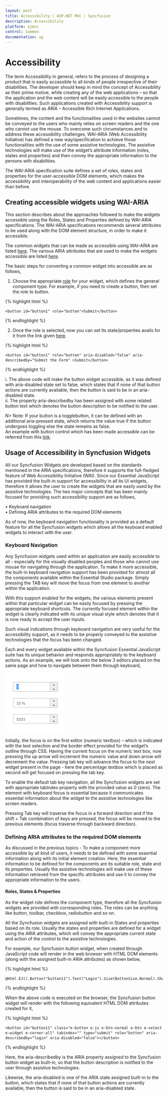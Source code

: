 ```yaml
---
layout: post
title: Accessibility | ASP.NET MVC | Syncfusion
description: Accessibility 
platform: ejmvc
control: Common 
documentation: ug
---
```

# Accessibility

The term Accessibility in general, refers to the process of designing a product that is easily accessible to all kinds of people irrespective of their disabilities. The developer should keep in mind the concept of Accessibility as their prime motive, while creating any of the web applications – so that the application and the web content will be easily accessible to the people with disabilities. Such applications created with Accessibility support is generally termed as ARIA – Accessible Rich Internet Applications. 

Sometimes, the content and the functionalities used in the websites cannot be conveyed to the users who mainly relies on screen readers and the one who cannot use the mouse. To overcome such circumstances and to address these accessibility challenges, WAI-ARIA (Web Accessibility Initiative) has defined a new way/specification to achieve those functionalities with the use of some assistive technologies. The assistive technologies will make use of the widget’s attribute information (roles, states and properties) and then convey the appropriate information to the persons with disabilities.

The WAI-ARIA specification suite defines a set of roles, states and properties for the user-accessible DOM elements, which makes the accessibility and interoperability of the web content and applications easier than before.

## Creating accessible widgets using WAI-ARIA

This section describes about the approaches followed to make the widgets accessible using the Roles, States and Properties defined by WAI-ARIA specifications. The WAI-ARIA specifications recommends several attributes to be used along with the DOM element structure, in order to make it accessible.

The common widgets that can be made as accessible using WAI-ARIA are listed [here](https://www.w3.org/WAI/PF/aria-practices/%20-%20aria_ex). The various ARIA attributes that are used to make the widgets accessible are listed [here](https://msdn.microsoft.com/en-us/library/hh801958%28v=vs.85%29.aspx).

The basic steps for converting a common widget into accessible are as follows, 

1.	Choose the appropriate [role](https://www.w3.org/WAI/PF/aria/roles.html) for your widget, which defines the general component type. For example, if you need to create a button, then set the role to button.

{% highlight html %}

    <button id="button1" role="button">Submit</button>

{% endhighlight %}

2.	Once the role is selected, now you can set its state/properties avails for it from the link given [here](https://www.w3.org/WAI/PF/aria/states_and_properties#aria-describedby).

{% highlight html %}

    <button id="button1" role="button" aria-disabled="false" aria-describedby="Submit the Form" >Submit</button>

{% endhighlight %}

i.	The above code will make the button widget accessible, as it was defined with aria-disabled state set to false, which states that if none of that button actions are currently available, then the button is said to be in an aria-disabled state. <BR>
ii.	The property aria-describedby has been assigned with some related button text which denotes the button description to be notified to the user.

N> Note: If your button is a togglebutton, it can be defined with an additional aria-pressed state, which returns the value true if the button undergoes toggling else the state remains as false.<BR>
An example with button control which has been made accessible can be referred from this [link](http://www.oaa-accessibility.org/examplep/button1/).

## Usage of Accessibility in Syncfusion Widgets

All our Syncfusion Widgets are developed based on the standards mentioned in the ARIA specifications, therefore it supports the full-fledged feature of Web Accessibility Initiative (WAI). Since our Essential JavaScript has provided the built-in support for accessibility in all its UI widgets, therefore it allows the user to create the widgets that are easily used by the assistive technologies. The two major concepts that has been mainly focused for providing such accessibility support are as follows,

•	Keyboard navigation <BR>
•	Defining ARIA attributes to the required DOM elements <BR>

As of now, the keyboard navigation functionality is provided as a default feature for all the Syncfusion widgets which allows all the keyboard enabled widgets to interact with the user. 

### Keyboard Navigation

Any Syncfusion widgets used within an application are easily accessible to all - especially for the visually disabled peoples and those who cannot use mouse for navigating through the application. To make it more accessible, the built-in keyboard navigation support has been provided for almost all the components available within the Essential Studio package. Simply pressing the TAB key will move the focus from one element to another within the application.

With this support enabled for the widgets, the various elements present within that particular widget can be easily focused by pressing the appropriate keyboard shortcuts. The currently focused element within the widget is clearly indicated with its unique visual style which denotes that it is now ready to accept the user inputs. 

Such visual indications through keyboard navigation are very useful for the accessibility support, as it needs to be properly conveyed to the assistive technologies that the focus has been changed.

Each and every widget available within the Syncfusion Essential JavaScript suite has its unique behavior and responds appropriately to the keyboard actions. As an example, we will look onto the below 3 editors placed on the same page and how to navigate between them through keyboard,

 ![](Core_images/Accessibility1.png)

Initially, the focus is on the first editor (numeric textbox) – which is indicated with the text selection and the border effect provided for the widget’s outline through CSS.
Having the current focus on the numeric text box, now pressing the up arrow will increment the numeric value and down arrow will decrement the value. Pressing tab key will advance the focus to the next widget present in the page - here the percentage textbox which is placed as second will get focused on pressing the tab key. 

To enable the default tab key navigation, all the Syncfusion widgets are set with appropriate tabIndex property with the provided value as 0 (zero). The element with keyboard focus is essential because it communicates essential information about the widget to the assistive technologies like screen readers.

Pressing Tab key will traverse the focus in a forward direction and if the shift + Tab combination of keys are pressed, the focus will be moved to the previous elements (focus traverse through backward direction).

### Defining ARIA attributes to the required DOM elements

As discussed in the previous topics - To make a component more accessible by all kind of users, it needs to be defined with some essential information along with its initial element creation. Here, the essential information to be defined for the components are its suitable role, state and its properties. Usually the assistive technologies will make use of these information retrieved from the specific attributes and use it to convey the appropriate information to the users.

#### Roles, States & Properties

As the widget role defines the component type, therefore all the Syncfusion widgets are provided with corresponding roles. The roles can be anything like button, toolbar, checkbox, radiobutton and so on.

All the Syncfusion widgets are assigned with built-in States and properties based on its role. Usually the states and properties are defined for a widget using the ARIA attributes, which will convey the appropriate current state and action of the control to the assistive technologies. 

For example, our Syncfusion button widget, when created through JavaScript code will render in the web browser with HTML DOM elements (along with the assigned built-in ARIA attributes) as shown below,

{% highlight html %}

    @Html.EJ().Button("button11").Text("Login").Size(ButtonSize.Normal).ShowRoundedCorner(true)

{% endhighlight %}

When the above code is executed on the browser, the Syncfusion button widget will render with the following equivalent HTML DOM attributes created for it,

{% highlight html %}

    <button id="button11" class="e-button e-js e-btn-normal e-btn e-select e-widget e-corner-all" tabindex="" type="submit" role="button" aria-describedby="login" aria-disabled="false"></button>

{% endhighlight %}

Here, the aria-describedby is the ARIA property assigned to the Syncfusion button widget as built-in, so that the button description is notified to the user through assistive technologies.

Likewise, the aria-disabled is one of the ARIA state assigned built-in to the button, which states that if none of that button actions are currently available, then the button is said to be in an aria-disabled state.

